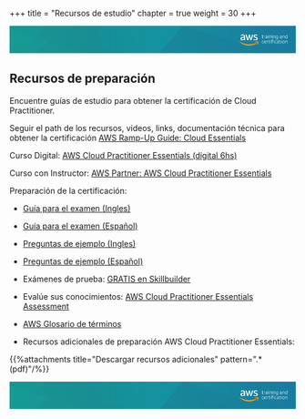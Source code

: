+++ 
title = "Recursos de estudio" 
chapter = true 
weight = 30 
+++

<img src="images/logo-bar.png" alt="drawing"/>

## Recursos de preparación

Encuentre guías de estudio para obtener la certificación de Cloud Practitioner.

Seguir el path de los recursos, videos, links, documentación técnica para obtener la certificación <a href="https://d1.awsstatic.com/training-and-certification/ramp-up_guides/Ramp-Up_Guide_CloudPractitioner.pdf" target="_blank">AWS Ramp-Up Guide: Cloud Essentials</a>

Curso Digital: <a href="https://partnercentral.awspartner.com/LmsSsoRedirect?RelayState=%2flearningobject%2fwbc%3fid%3d62551" target="_blank">AWS Cloud Practitioner Essentials (digital 6hs)</a>

Curso con Instructor: <a href="https://aws.amazon.com/partners/training/partner-course-schedule/?partner-training-cert-cards.sort-by=item.additionalFields.startDateSort&partner-training-cert-cards.sort-order=asc&awsf.location=location%23namerl%7Clocation%23latam&awsf.course-focus=*all&awsf.language=language%23spanish&awsf.tech-category=*all&partner-training-cert-cards.q=AWS%2BPartner%3A%2BAWS%2BCloud%2BPractitioner%2BEssentials&partner-training-cert-cards.q_operator=AND" target="_blank">AWS Partner: AWS Cloud Practitioner Essentials</a>

Preparación de la certificación: 

- <a href="https://d1.awsstatic.com/training-and-certification/docs-cloud-practitioner/AWS-Certified-Cloud-Practitioner_Exam-Guide.pdf" target="_blank">Guía para el examen (Ingles)</a>

- <a href="https://d1.awsstatic.com/es_ES/training-and-certification/docs-cloud-practitioner/AWS-Certified-Cloud-Practitioner_Exam-Guide.pdf" target="_blank">Guía para el examen (Español)</a>

- <a href="https://d1.awsstatic.com/training-and-certification/docs-cloud-practitioner/AWS-Certified-Cloud-Practitioner_Sample-Questions.pdf" target="_blank">Preguntas de ejemplo (Ingles)</a>

- <a href="https://d1.awsstatic.com/es_ES/training-and-certification/docs-cloud-practitioner/AWS-Certified-Cloud-Practitioner_Sample-Questions.pdf" target="_blank">Preguntas de ejemplo (Español)</a>

- Exámenes de prueba: <a href="https://explore.skillbuilder.aws/learn/catalog?ctldoc-catalog-0=se-%22AWS%20Certification%20Official%20Practice%20Question%20Sets%22?cp=sec&sec=prep" target="_blank">GRATIS en Skillbuilder</a>

- Evalúe sus conocimientos: <a href="https://partnercentral.awspartner.com/LmsSsoRedirect?RelayState=%2flearningobject%2fwbc%3fid%3d70046" target="_blank">AWS Cloud Practitioner Essentials Assessment</a>

- <a href="https://docs.aws.amazon.com/es_es/general/latest/gr/glos-chap.html" target="_blank">AWS Glosario de términos</a>

- Recursos adicionales de preparación AWS Cloud Practitioner Essentials:

{{%attachments title="Descargar recursos adicionales" pattern=".*(pdf)"/%}}

<img src="images/logo-bar.png" alt="drawing"/>